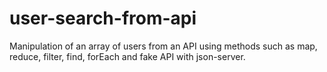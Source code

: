 # user-search-from-api
Manipulation of an array of users from an API using methods such as map, reduce, filter, find, forEach and fake API with json-server.
